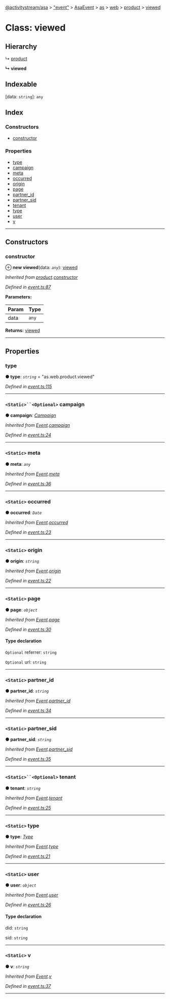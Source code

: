 [@activitystream/asa](../README.md) > ["event"](../modules/_event_.md) > [AsaEvent](../modules/_event_.asaevent.md) > [as](../modules/_event_.asaevent.as.md) > [web](../modules/_event_.asaevent.as.web.md) > [product](../modules/_event_.asaevent.as.web.product.md) > [viewed](../classes/_event_.asaevent.as.web.product.viewed.md)

# Class: viewed

## Hierarchy

↳  [product](_event_.asaevent.as.web.product.product.md)

**↳ viewed**

## Indexable

\[data: `string`\]:&nbsp;`any`
## Index

### Constructors

* [constructor](_event_.asaevent.as.web.product.viewed.md#constructor)

### Properties

* [type](_event_.asaevent.as.web.product.viewed.md#type)
* [campaign](_event_.asaevent.as.web.product.viewed.md#campaign)
* [meta](_event_.asaevent.as.web.product.viewed.md#meta)
* [occurred](_event_.asaevent.as.web.product.viewed.md#occurred)
* [origin](_event_.asaevent.as.web.product.viewed.md#origin)
* [page](_event_.asaevent.as.web.product.viewed.md#page)
* [partner_id](_event_.asaevent.as.web.product.viewed.md#partner_id)
* [partner_sid](_event_.asaevent.as.web.product.viewed.md#partner_sid)
* [tenant](_event_.asaevent.as.web.product.viewed.md#tenant)
* [type](_event_.asaevent.as.web.product.viewed.md#type-1)
* [user](_event_.asaevent.as.web.product.viewed.md#user)
* [v](_event_.asaevent.as.web.product.viewed.md#v)

---

## Constructors

<a id="constructor"></a>

###  constructor

⊕ **new viewed**(data: *`any`*): [viewed](_event_.asaevent.as.web.product.viewed.md)

*Inherited from [product](_event_.asaevent.as.web.product.product.md).[constructor](_event_.asaevent.as.web.product.product.md#constructor)*

*Defined in [event.ts:87](https://github.com/activitystream/asa.js/blob/7fc5aa0/src/event.ts#L87)*

**Parameters:**

| Param | Type |
| ------ | ------ |
| data | `any` |

**Returns:** [viewed](_event_.asaevent.as.web.product.viewed.md)

___

## Properties

<a id="type"></a>

###  type

**● type**: *`string`* = "as.web.product.viewed"

*Defined in [event.ts:115](https://github.com/activitystream/asa.js/blob/7fc5aa0/src/event.ts#L115)*

___
<a id="campaign"></a>

### `<Static>``<Optional>` campaign

**● campaign**: *[Campaign](_campaign_.campaign.md)*

*Inherited from [Event](_event_.asaevent.event.md).[campaign](_event_.asaevent.event.md#campaign)*

*Defined in [event.ts:24](https://github.com/activitystream/asa.js/blob/7fc5aa0/src/event.ts#L24)*

___
<a id="meta"></a>

### `<Static>` meta

**● meta**: *`any`*

*Inherited from [Event](_event_.asaevent.event.md).[meta](_event_.asaevent.event.md#meta)*

*Defined in [event.ts:36](https://github.com/activitystream/asa.js/blob/7fc5aa0/src/event.ts#L36)*

___
<a id="occurred"></a>

### `<Static>` occurred

**● occurred**: *`Date`*

*Inherited from [Event](_event_.asaevent.event.md).[occurred](_event_.asaevent.event.md#occurred)*

*Defined in [event.ts:23](https://github.com/activitystream/asa.js/blob/7fc5aa0/src/event.ts#L23)*

___
<a id="origin"></a>

### `<Static>` origin

**● origin**: *`string`*

*Inherited from [Event](_event_.asaevent.event.md).[origin](_event_.asaevent.event.md#origin)*

*Defined in [event.ts:22](https://github.com/activitystream/asa.js/blob/7fc5aa0/src/event.ts#L22)*

___
<a id="page"></a>

### `<Static>` page

**● page**: *`object`*

*Inherited from [Event](_event_.asaevent.event.md).[page](_event_.asaevent.event.md#page)*

*Defined in [event.ts:30](https://github.com/activitystream/asa.js/blob/7fc5aa0/src/event.ts#L30)*

#### Type declaration

`Optional`  referrer: `string`

`Optional`  url: `string`

___
<a id="partner_id"></a>

### `<Static>` partner_id

**● partner_id**: *`string`*

*Inherited from [Event](_event_.asaevent.event.md).[partner_id](_event_.asaevent.event.md#partner_id)*

*Defined in [event.ts:34](https://github.com/activitystream/asa.js/blob/7fc5aa0/src/event.ts#L34)*

___
<a id="partner_sid"></a>

### `<Static>` partner_sid

**● partner_sid**: *`string`*

*Inherited from [Event](_event_.asaevent.event.md).[partner_sid](_event_.asaevent.event.md#partner_sid)*

*Defined in [event.ts:35](https://github.com/activitystream/asa.js/blob/7fc5aa0/src/event.ts#L35)*

___
<a id="tenant"></a>

### `<Static>``<Optional>` tenant

**● tenant**: *`string`*

*Inherited from [Event](_event_.asaevent.event.md).[tenant](_event_.asaevent.event.md#tenant)*

*Defined in [event.ts:25](https://github.com/activitystream/asa.js/blob/7fc5aa0/src/event.ts#L25)*

___
<a id="type-1"></a>

### `<Static>` type

**● type**: *[Type](../modules/_event_.asaevent.md#type)*

*Inherited from [Event](_event_.asaevent.event.md).[type](_event_.asaevent.event.md#type)*

*Defined in [event.ts:21](https://github.com/activitystream/asa.js/blob/7fc5aa0/src/event.ts#L21)*

___
<a id="user"></a>

### `<Static>` user

**● user**: *`object`*

*Inherited from [Event](_event_.asaevent.event.md).[user](_event_.asaevent.event.md#user)*

*Defined in [event.ts:26](https://github.com/activitystream/asa.js/blob/7fc5aa0/src/event.ts#L26)*

#### Type declaration

 did: `string`

 sid: `string`

___
<a id="v"></a>

### `<Static>` v

**● v**: *`string`*

*Inherited from [Event](_event_.asaevent.event.md).[v](_event_.asaevent.event.md#v)*

*Defined in [event.ts:37](https://github.com/activitystream/asa.js/blob/7fc5aa0/src/event.ts#L37)*

___

